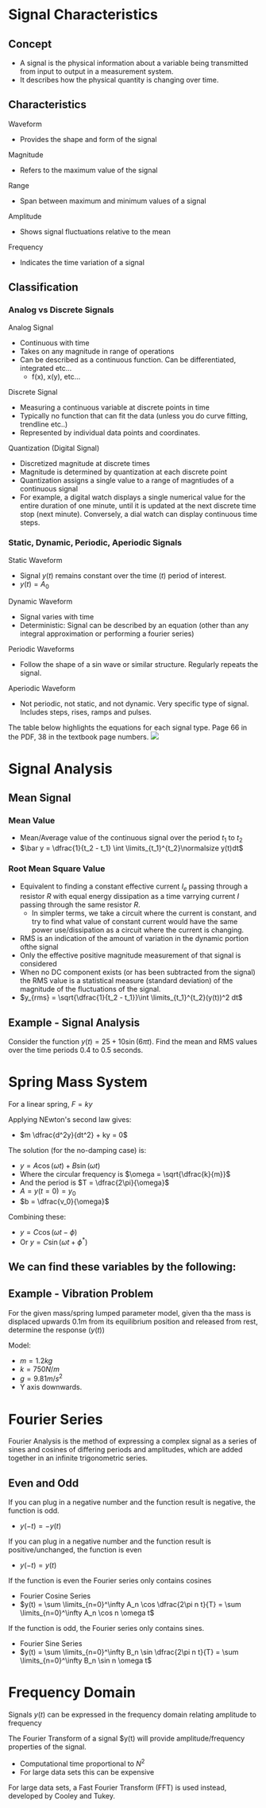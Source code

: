 # Signal Characteristics

## Concept

- A signal is the physical information about a variable being transmitted from input to output in a measurement system. 
- It describes how the physical quantity is changing over time. 

## Characteristics

Waveform
- Provides the shape and form of the signal

Magnitude
- Refers to the maximum value of the signal

Range
- Span between maximum and minimum values of a signal

Amplitude
- Shows signal fluctuations relative to the mean

Frequency
- Indicates the time variation of a signal

## Classification

### Analog vs Discrete Signals

Analog Signal
- Continuous with time
- Takes on any magnitude in range of operations
- Can be described as a continuous function. Can be differentiated, integrated etc...
  - f(x), x(y), etc...

Discrete Signal
- Measuring a continuous variable at discrete points in time
- Typically no function that can fit the data (unless you do curve fitting, trendline etc..)
- Represented by individual data points and coordinates.

Quantization (Digital Signal)
- Discretized magnitude at discrete times
- Magnitude is determined by quantization at each discrete point
- Quantization assigns a single value to a range of magntiudes of a continuous signal
- For example, a digital watch displays a single numerical value for the entire duration of one minute, until it is updated at the next discrete time stop (next minute). Conversely, a dial watch can display continuous time steps.

### Static, Dynamic, Periodic, Aperiodic Signals

Static Waveform
- Signal $y(t)$ remains constant over the time $(t)$ period of interest.
- $y(t) = A_0$

Dynamic Waveform
- Signal varies with time
- Deterministic: Signal can be described by an equation (other than any integral approximation or performing a fourier series)

Periodic Waveforms
- Follow the shape of a sin wave or similar structure. Regularly repeats the signal.

Aperiodic Waveform
- Not periodic, not static, and not dynamic. Very specific type of signal. Includes steps, rises, ramps and pulses.

The table below highlights the equations for each signal type. Page 66 in the PDF, 38 in the textbook page numbers.
![](2024-01-16-13-55-43.png)

# Signal Analysis

## Mean Signal

### Mean Value


- Mean/Average value of the continuous signal over the period $t_1$ to $t_2$
- $\bar y = \dfrac{1}{t_2 - t_1} \int \limits_{t_1}^{t_2}\normalsize y(t)dt$

### Root Mean Square Value

- Equivalent to finding a constant effective current $I_e$ passing through a resistor $R$ with equal energy dissipation as a time varrying current $I$ passing through the same resistor $R$.
  - In simpler terms, we take a circuit where the current is constant, and try to find what value of constant current would have the same power use/dissipation as a circuit where the current is changing.
- RMS is an indication of the amount of variation in the dynamic portion ofthe signal
- Only the effective positive magnitude measurement of that signal is considered
- When no DC component exists (or has been subtracted from the signal) the RMS value is a statistical measure (standard deviation) of the magnitude of the fluctuations of the signal.
- $y_{rms} = \sqrt{\dfrac{1}{t_2 - t_1}}\int \limits_{t_1}^{t_2}(y(t))^2 dt$

## Example - Signal Analysis

Consider the function $y(t) = 25 + 10 \sin (6 \pi t)$. Find the mean and RMS values over the time periods 0.4 to 0.5 seconds.

# Spring Mass System

For a linear spring, $F = ky$

Applying NEwton's second law gives:
- $m \dfrac{d^2y}{dt^2} + ky = 0$

The solution (for the no-damping case) is:
- $y = A \cos (\omega t) + B \sin (\omega t)$
- Where the circular frequency is $\omega = \sqrt{\dfrac{k}{m}}$
- And the period is $T = \dfrac{2\pi}{\omega}$
- $A = y(t=0) = y_0$
- $b = \dfrac{v_0}{\omega}$

Combining these:
- $y = C \cos (\omega t - \phi)$
- Or $y = C\sin (\omega t + \phi ^*)$

We can find these variables by the following:
- 

## Example - Vibration Problem

For the given mass/spring lumped parameter model, given tha the mass is displaced upwards 0.1m from its equilibrium position and released from rest, determine the response ($y(t)$)

Model:
- $m = 1.2kg$
- $k = 750 N/m$
- $g = 9.81 m/s^2$
- Y axis downwards.

# Fourier Series

Fourier Analysis is the method of expressing a complex signal as a series of sines and cosines of differing periods and amplitudes, which are added together in an infinite trigonometric series.   

## Even and Odd

If you can plug in a negative number and the function result is negative, the function is odd.
- $y(-t) = -y(t)$

If you can plug in a negative number and the function result is positive/unchanged, the function is even
- $y(-t) = y(t)$

If the function is even the Fourier series only contains cosines
- Fourier Cosine Series
- $y(t) = \sum \limits_{n=0}^\infty A_n \cos \dfrac{2\pi n t}{T} = \sum \limits_{n=0}^\infty A_n \cos n \omega t$

If the function is odd, the Fourier series only contains sines.
- Fourier Sine Series
- $y(t) = \sum \limits_{n=0}^\infty B_n \sin \dfrac{2\pi n t}{T} = \sum \limits_{n=0}^\infty B_n \sin n \omega t$


# Frequency Domain

Signals $y(t)$ can be expressed in the frequency domain relating amplitude to frequency

The Fourier Transform of a signal $y(t) will provide amplitude/frequency properties of the signal.
- Computational time proportional to $N^2$
- For large data sets this can be expensive

For large data sets, a Fast Fourier Transform (FFT) is used instead, developed by Cooley and Tukey.